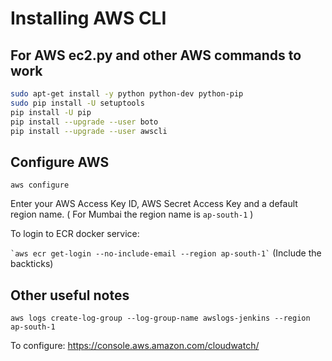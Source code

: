 # Installing AWS CLI

## For AWS ec2.py and other AWS commands to work

```sh
sudo apt-get install -y python python-dev python-pip
sudo pip install -U setuptools
pip install -U pip
pip install --upgrade --user boto
pip install --upgrade --user awscli
```

## Configure AWS

`aws configure`

Enter your AWS Access Key ID, AWS Secret Access Key and a default region name. ( For Mumbai the region name is `ap-south-1` )

To login to ECR docker service:

``` `aws ecr get-login --no-include-email --region ap-south-1` ```
(Include the backticks)
## Other useful notes

`aws logs create-log-group --log-group-name awslogs-jenkins --region ap-south-1`

To configure: https://console.aws.amazon.com/cloudwatch/

